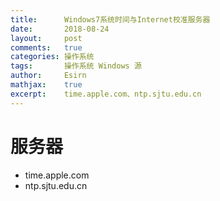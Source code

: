```yaml
---
title:		Windows7系统时间与Internet校准服务器
date:		2018-08-24
layout:		post
comments:	true
categories: 操作系统
tags:		操作系统 Windows 源
author:		Esirn
mathjax:	true
excerpt: 	time.apple.com、ntp.sjtu.edu.cn
---
```


# 服务器
- time.apple.com
- ntp.sjtu.edu.cn
